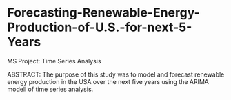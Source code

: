 # Forecasting-Renewable-Energy-Production-of-U.S.-for-next-5-Years
MS Project: Time Series Analysis

ABSTRACT:
The purpose of this study was to model and forecast renewable energy production in the USA over the next five years using the ARIMA modell of time series analysis.
